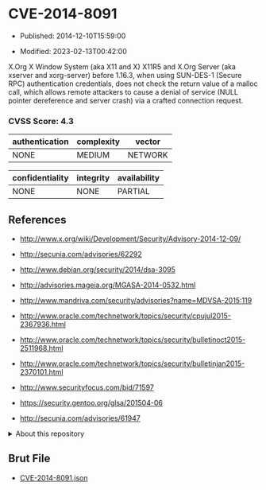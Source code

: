 # CVE-2014-8091

- Published: 2014-12-10T15:59:00

- Modified: 2023-02-13T00:42:00

X.Org X Window System (aka X11 and X) X11R5 and X.Org Server (aka xserver and xorg-server) before 1.16.3, when using SUN-DES-1 (Secure RPC) authentication credentials, does not check the return value of a malloc call, which allows remote attackers to cause a denial of service (NULL pointer dereference and server crash) via a crafted connection request.

### CVSS Score: **4.3**

| authentication | complexity | vector |
| --- | --- | --- |
| NONE | MEDIUM | NETWORK |

| confidentiality | integrity | availability |
| --- | --- | --- |
| NONE | NONE | PARTIAL |

## References

* http://www.x.org/wiki/Development/Security/Advisory-2014-12-09/

* http://secunia.com/advisories/62292

* http://www.debian.org/security/2014/dsa-3095

* http://advisories.mageia.org/MGASA-2014-0532.html

* http://www.mandriva.com/security/advisories?name=MDVSA-2015:119

* http://www.oracle.com/technetwork/topics/security/cpujul2015-2367936.html

* http://www.oracle.com/technetwork/topics/security/bulletinoct2015-2511968.html

* http://www.oracle.com/technetwork/topics/security/bulletinjan2015-2370101.html

* http://www.securityfocus.com/bid/71597

* https://security.gentoo.org/glsa/201504-06

* http://secunia.com/advisories/61947

<details>
<summary>About this repository</summary> 

  This repository is part of the project [Live Hack CVE](https://github.com/Live-Hack-CVE). Main website can be found [www.live-hack.org](https://www.live-hack.org) 
  
  Made by [Sn0wAlice](https://github.com/Sn0wAlice) for the people that care about security and need to have a feed of the latest CVEs. Hope you enjoy it, don't forget to star the repo and follow me on [Twitter](https://twitter.com/Sn0wAlice) and [Github](https://github.com/Sn0wAlice). And that is my [personnal website](https://www.alice-snow.me/)

  - [Home Page](https://github.com/Live-Hack-CVE)
  - [Framework](https://github.com/Live-Hack-CVE/cve-framework)
  - [CVE database](https://github.com/Live-Hack-CVE/full_database)
  - [Changelog](https://github.com/Live-Hack-CVE/Changelog)
</details>

## Brut File

* [CVE-2014-8091.json](https://raw.githubusercontent.com/Live-Hack-CVE/full_database/main/cves/2014/CVE-2014-8091.json)


